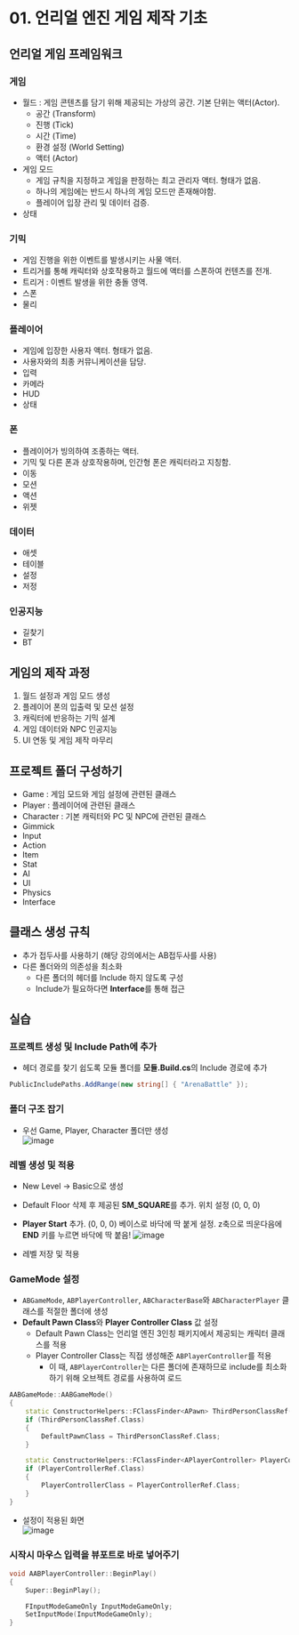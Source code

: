 # 01. 언리얼 엔진 게임 제작 기초
## 언리얼 게임 프레임워크
### 게임
- 월드 : 게임 콘텐츠를 담기 위해 제공되는 가상의 공간. 기본 단위는 액터(Actor).
  - 공간 (Transform)
  - 진행 (Tick)
  - 시간 (Time)
  - 환경 설정 (World Setting)
  - 액터 (Actor)
- 게임 모드
  - 게임 규칙을 지정하고 게임을 판정하는 최고 관리자 액터. 형태가 없음.
  - 하나의 게임에는 반드시 하나의 게임 모드만 존재해야함.
  - 플레이어 입장 관리 및 데이터 검증.
- 상태
### 기믹
- 게임 진행을 위한 이벤트를 발생시키는 사물 액터.
- 트리거를 통해 캐릭터와 상호작용하고 월드에 액터를 스폰하여 컨텐츠를 전개.
- 트리거 : 이벤트 발생을 위한 충돌 영역.
- 스폰
- 물리
### 플레이어
- 게임에 입장한 사용자 액터. 형태가 없음.
- 사용자와의 최종 커뮤니케이션을 담당.
- 입력
- 카메라
- HUD
- 상태
### 폰
- 플레이어가 빙의하여 조종하는 액터.
- 기믹 및 다른 폰과 상호작용하며, 인간형 폰은 캐릭터라고 지칭함.
- 이동
- 모션
- 액션
- 위젯
### 데이터
- 애셋
- 테이블
- 설정
- 저정
### 인공지능
- 길찾기
- BT
## 게임의 제작 과정
1. 월드 설정과 게임 모드 생성
2. 플레이어 폰의 입출력 및 모션 설정
3. 캐릭터에 반응하는 기믹 설계
4. 게임 데이터와 NPC 인공지능
5. UI 연동 및 게임 제작 마무리
## 프로젝트 폴더 구성하기
- Game : 게임 모드와 게임 설정에 관련된 클래스
- Player : 플레이어에 관련된 클래스
- Character : 기본 캐릭터와 PC 및 NPC에 관련된 클래스
- Gimmick
- Input
- Action
- Item
- Stat
- AI
- UI
- Physics
- Interface
## 클래스 생성 규칙
- 추가 접두사를 사용하기 (해당 강의에서는 AB접두사를 사용)
- 다른 폴더와의 의존성을 최소화
  - 다른 폴더의 헤더를 Include 하지 않도록 구성
  - Include가 필요하다면 **Interface**를 통해 접근
## 실습
### 프로젝트 생성 및 Include Path에 추가
- 헤더 경로를 찾기 쉽도록 모듈 폴더를 **모듈.Build.cs**의 Include 경로에 추가
```c#
PublicIncludePaths.AddRange(new string[] { "ArenaBattle" });
```
### 폴더 구조 잡기
- 우선 Game, Player, Character 폴더만 생성 <br>
![image](https://github.com/Wseop/unreal-programming/assets/18005580/4b8d3dbd-a239-435e-a5b1-d8b37c07d6ba)

### 레벨 생성 및 적용
- New Level -> Basic으로 생성
- Default Floor 삭제 후 제공된 **SM_SQUARE**를 추가. 위치 설정 (0, 0, 0)
- **Player Start** 추가. (0, 0, 0) 베이스로 바닥에 딱 붙게 설정. z축으로 띄운다음에 **END** 키를 누르면 바닥에 딱 붙음!
![image](https://github.com/Wseop/unreal-programming/assets/18005580/b1ab95b2-7b87-4961-a478-8a380073476f)

- 레벨 저장 및 적용
### GameMode 설정
- `ABGameMode`, `ABPlayerController`, `ABCharacterBase`와 `ABCharacterPlayer` 클래스를 적절한 폴더에 생성
- **Default Pawn Class**와 **Player Controller Class** 값 설정
  - Default Pawn Class는 언리얼 엔진 3인칭 패키지에서 제공되는 캐릭터 클래스를 적용
  - Player Controller Class는 직접 생성해준 `ABPlayerController`를 적용
    - 이 때, `ABPlayerController`는 다른 폴더에 존재하므로 include를 최소화하기 위해 오브젝트 경로를 사용하여 로드
```c++
AABGameMode::AABGameMode()
{
	static ConstructorHelpers::FClassFinder<APawn> ThirdPersonClassRef(TEXT("/Game/ThirdPerson/Blueprints/BP_ThirdPersonCharacter.BP_ThirdPersonCharacter_C"));
	if (ThirdPersonClassRef.Class)
	{
		DefaultPawnClass = ThirdPersonClassRef.Class;
	}

	static ConstructorHelpers::FClassFinder<APlayerController> PlayerControllerRef(TEXT("/Script/ArenaBattle.ABPlayerController"));
	if (PlayerControllerRef.Class)
	{
		PlayerControllerClass = PlayerControllerRef.Class;
	}
}
```
- 설정이 적용된 화면 <br>
![image](https://github.com/Wseop/unreal-programming/assets/18005580/e210768b-f221-468b-b299-71234e3f3af0)

### 시작시 마우스 입력을 뷰포트로 바로 넣어주기
```c++
void AABPlayerController::BeginPlay()
{
	Super::BeginPlay();

	FInputModeGameOnly InputModeGameOnly;
	SetInputMode(InputModeGameOnly);
}
```
